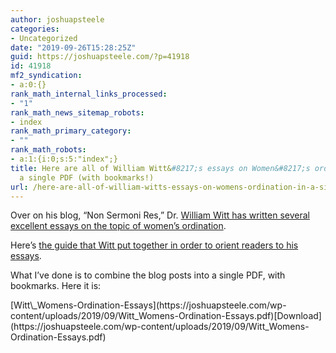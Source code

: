 ```yaml
---
author: joshuapsteele
categories:
- Uncategorized
date: "2019-09-26T15:28:25Z"
guid: https://joshuapsteele.com/?p=41918
id: 41918
mf2_syndication:
- a:0:{}
rank_math_internal_links_processed:
- "1"
rank_math_news_sitemap_robots:
- index
rank_math_primary_category:
- ""
rank_math_robots:
- a:1:{i:0;s:5:"index";}
title: Here are all of William Witt&#8217;s essays on Women&#8217;s ordination, in
  a single PDF (with bookmarks!)
url: /here-are-all-of-william-witts-essays-on-womens-ordination-in-a-single-pdf-with-bookmarks/
---
```


Over on his blog, “Non Sermoni Res,” Dr. [William Witt has written several excellent essays on the topic of women’s ordination](http://willgwitt.org/category/theology/womens-ordination/).

Here’s [the guide that Witt put together in order to orient readers to his essays](http://willgwitt.org/a-guide-to-my-essays-about-womens-ordination/).

What I’ve done is to combine the blog posts into a single PDF, with bookmarks. Here it is:

<div class="wp-block-file">[Witt\_Womens-Ordination-Essays](https://joshuapsteele.com/wp-content/uploads/2019/09/Witt_Womens-Ordination-Essays.pdf)[Download](https://joshuapsteele.com/wp-content/uploads/2019/09/Witt_Womens-Ordination-Essays.pdf)</div>